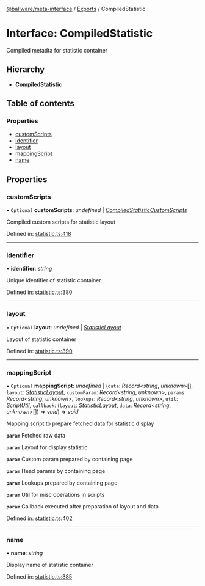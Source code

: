 [@ballware/meta-interface](../README.md) / [Exports](../modules.md) / CompiledStatistic

# Interface: CompiledStatistic

Compiled metadta for statistic container

## Hierarchy

* **CompiledStatistic**

## Table of contents

### Properties

- [customScripts](compiledstatistic.md#customscripts)
- [identifier](compiledstatistic.md#identifier)
- [layout](compiledstatistic.md#layout)
- [mappingScript](compiledstatistic.md#mappingscript)
- [name](compiledstatistic.md#name)

## Properties

### customScripts

• `Optional` **customScripts**: *undefined* \| [*CompiledStatisticCustomScripts*](compiledstatisticcustomscripts.md)

Compiled custom scripts for statistic layout

Defined in: [statistic.ts:418](https://github.com/frankball/ballware-meta-interface/blob/d19dcf1/src/statistic.ts#L418)

___

### identifier

• **identifier**: *string*

Unique identifier of statistic container

Defined in: [statistic.ts:380](https://github.com/frankball/ballware-meta-interface/blob/d19dcf1/src/statistic.ts#L380)

___

### layout

• `Optional` **layout**: *undefined* \| [*StatisticLayout*](statisticlayout.md)

Layout of statistic container

Defined in: [statistic.ts:390](https://github.com/frankball/ballware-meta-interface/blob/d19dcf1/src/statistic.ts#L390)

___

### mappingScript

• `Optional` **mappingScript**: *undefined* \| (`data`: *Record*<*string*, *unknown*\>[], `layout`: [*StatisticLayout*](statisticlayout.md), `customParam`: *Record*<*string*, *unknown*\>, `params`: *Record*<*string*, *unknown*\>, `lookups`: *Record*<*string*, *unknown*\>, `util`: [*ScriptUtil*](scriptutil.md), `callback`: (`layout`: [*StatisticLayout*](statisticlayout.md), `data`: *Record*<*string*, *unknown*\>[]) => *void*) => *void*

Mapping script to prepare fetched data for statistic display

**`param`** Fetched raw data

**`param`** Layout for display statistic

**`param`** Custom param prepared by containing page

**`param`** Head params by containing page

**`param`** Lookups prepared by containing page

**`param`** Util for misc operations in scripts

**`param`** Callback executed after preparation of layout and data

Defined in: [statistic.ts:402](https://github.com/frankball/ballware-meta-interface/blob/d19dcf1/src/statistic.ts#L402)

___

### name

• **name**: *string*

Display name of statistic container

Defined in: [statistic.ts:385](https://github.com/frankball/ballware-meta-interface/blob/d19dcf1/src/statistic.ts#L385)

